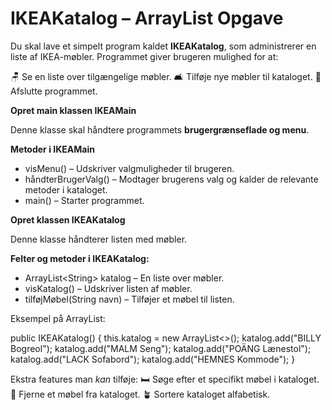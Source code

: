 # IKEAKatalog – ArrayList Opgave

Du skal lave et simpelt program kaldet **IKEAKatalog**, som administrerer en liste af IKEA\-møbler. Programmet giver brugeren mulighed for at:

🪑 Se en liste over tilgængelige møbler.
🛋️ Tilføje nye møbler til kataloget.
🛁 Afslutte programmet.

**Opret main klassen IKEAMain**

Denne klasse skal håndtere programmets **brugergrænseflade og menu**.

**Metoder i IKEAMain**

* visMenu() – Udskriver valgmuligheder til brugeren.
* håndterBrugerValg() – Modtager brugerens valg og kalder de relevante metoder i kataloget.
* main() – Starter programmet.

**Opret klassen IKEAKatalog**

Denne klasse håndterer listen med møbler.

**Felter og metoder i IKEAKatalog:**

* ArrayList\<String\> katalog – En liste over møbler.
* visKatalog() – Udskriver listen af møbler.
* tilføjMøbel(String navn) – Tilføjer et møbel til listen.

Eksempel på ArrayList:

public IKEAKatalog() {
 this.katalog \= new ArrayList\<\>();
 katalog.add("BILLY Bogreol");
 katalog.add("MALM Seng");
 katalog.add("POÄNG Lænestol");
 katalog.add("LACK Sofabord");
 katalog.add("HEMNES Kommode");
}

Ekstra features man *kan* tilføje:
🛏️ Søge efter et specifikt møbel i kataloget.
🚽 Fjerne et møbel fra kataloget.
🪴 Sortere kataloget alfabetisk.